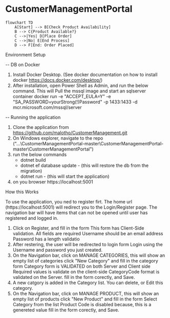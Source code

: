 # CustomerManagementPortal


```mermaid
flowchart TD
    A[Start] --> B[Check Product Availability]
    B --> C{Product Available?}
    C -->|Yes| D[Place Order]
    C -->|No| E[End Process]
    D --> F[End: Order Placed]
```

Environment Setup

-- DB on Docker 
1. Install Docker Desktop. (See docker documentation on how to install docker https://docs.docker.com/desktop/)
2. After installation, open Power Shell as Admin, and run the below command. This will Pull the mssql image and start an sqlserver container
    docker run -e "ACCEPT_EULA=Y" -e "SA_PASSWORD=yourStrong(!)Password" -p 1433:1433 -d mcr.microsoft.com/mssql/server

-- Running the application
1. Clone the application from https://github.com/malotho/CustomerManagement.git
2. On Windows explorer, navigate to the repo ("...\CustomerManagementPortal-master\CustomerManagementPortal-master\CustomerManagementPortal")
3. run the below commands
      - dotnet build
      - dotnet ef database update - (this will restore the db from the migration)
      - dotnet run - (this will start the application)
4. on you browser https://localhost:5001

How this Works

To use the application, you ned to register firt. The home url (https://localhost:5001) will redirect you to the Login/Register page.
The navigation bar will have items that can not be opened until user has registered and logged in.
1. Click on Register, and fill in the form
      This form has Client-Side validation.
      All fields are required
      Username should be an email address
      Password has a length validatio
2. After restering, the user will be redirected to login form
    Login using the Username and password you just created.
3. On the Navigation bar, 
    click on MANAGE CATEGORIES, this will show an empty list of categories
    click "New Category" and fill in the category form
    Category form is  VALIDATED on both Server and Client side
        Required values is validate on the client-side
        CategoryCode format is validated on the Server.
    fill in the form corectly, and Save.
4. A new catgory is added in the Category list.
   You can delete, or Edit this category.
5. On the Navigation bar,
   click on MANAGE PRODUCT, this will show an empty list of products
   click "New Product" and fill in the form
   Select Category from the list
   Product Code is disabled because, this is a genereted value
   fill in the form corectly, and Save.




























